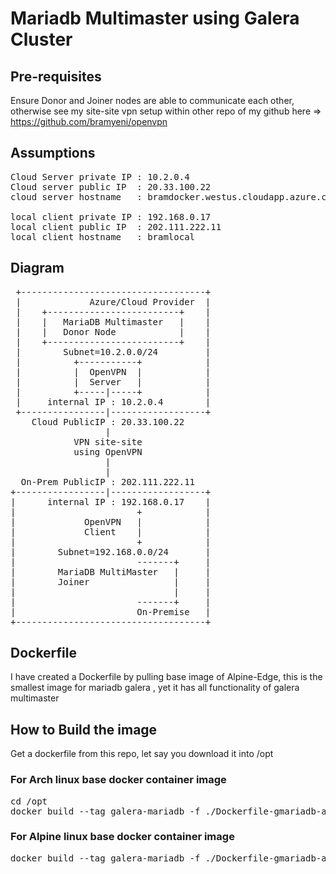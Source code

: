 # Mariadb Multimaster using Galera Cluster
## Pre-requisites
Ensure Donor and Joiner nodes are able to communicate each other, otherwise see my site-site vpn setup within other repo of my github here => https://github.com/bramyeni/openvpn

## Assumptions
<pre>
Cloud Server private IP : 10.2.0.4
Cloud server public IP  : 20.33.100.22
cloud server hostname   : bramdocker.westus.cloudapp.azure.com

local client private IP : 192.168.0.17
local client public IP  : 202.111.222.11
local client hostname   : bramlocal
</pre>

## Diagram 
<pre>
 +-----------------------------------+                                                      
 |             Azure/Cloud Provider  |                                                          
 |    +-------------------------+    |                                                          
 |    |   MariaDB Multimaster   |    |                                                          
 |    |   Donor Node            |    |                                                          
 |    +-------------------------+    |                                                          
 |        Subnet=10.2.0.0/24         |                                                          
 |          +-----------+            |                                                          
 |          |  OpenVPN  |            |                                                          
 |          |  Server   |            |                                                          
 |          +-----|-----+            |                                                          
 |     internal IP : 10.2.0.4        |                                                          
 +----------------|------------------+                                                          
    Cloud PublicIP : 20.33.100.22                                                               
                  |                                                                             
            VPN site-site                                                                       
            using OpenVPN                                                                       
                  |                                                                             
                  |                                                                             
  On-Prem PublicIP : 202.111.222.11                                                             
+-----------------|------------------+                                                          
|      internal IP : 192.168.0.17    |                                                          
|                       +            |                                                          
|             OpenVPN   |            |                                                          
|             Client    |            |                                                          
|                       +            |                                                          
|        Subnet=192.168.0.0/24       |                                                          
|                       -------+     |                                                          
|        MariaDB MultiMaster   |     |                                                          
|        Joiner                |     |                                                          
|                              |     |                                                          
|                       -------+     |                                                          
|                       On-Premise   |                                                          
+------------------------------------+                                                          
</pre>

## Dockerfile
I have created a Dockerfile by pulling base image of Alpine-Edge, this is the smallest image for mariadb galera , yet it has all functionality of galera multimaster

## How to Build the image
Get a dockerfile from this repo, let say you download it into /opt

### For Arch linux base docker container image
<pre>
cd /opt
docker build --tag galera-mariadb -f ./Dockerfile-gmariadb-arch /mnt
</pre>

### For Alpine linux base docker container image
<pre>
docker build --tag galera-mariadb -f ./Dockerfile-gmariadb-alpine /mnt
</pre>

